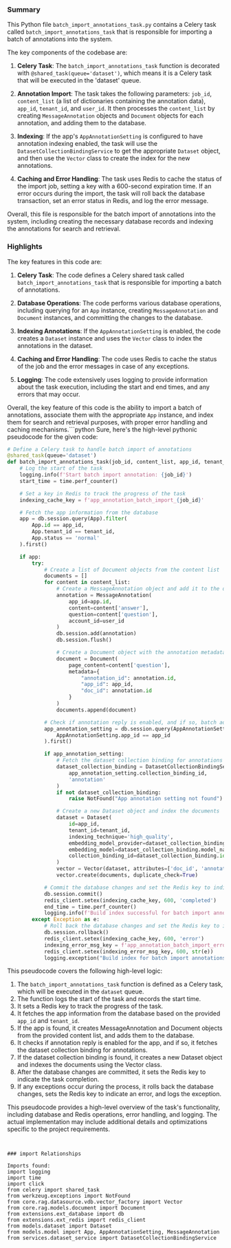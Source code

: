 

### Summary

This Python file `batch_import_annotations_task.py` contains a Celery task called `batch_import_annotations_task` that is responsible for importing a batch of annotations into the system.

The key components of the codebase are:

1. **Celery Task**: The `batch_import_annotations_task` function is decorated with `@shared_task(queue='dataset')`, which means it is a Celery task that will be executed in the 'dataset' queue.

2. **Annotation Import**: The task takes the following parameters: `job_id`, `content_list` (a list of dictionaries containing the annotation data), `app_id`, `tenant_id`, and `user_id`. It then processes the `content_list` by creating `MessageAnnotation` objects and `Document` objects for each annotation, and adding them to the database.

3. **Indexing**: If the app's `AppAnnotationSetting` is configured to have annotation indexing enabled, the task will use the `DatasetCollectionBindingService` to get the appropriate `Dataset` object, and then use the `Vector` class to create the index for the new annotations.

4. **Caching and Error Handling**: The task uses Redis to cache the status of the import job, setting a key with a 600-second expiration time. If an error occurs during the import, the task will roll back the database transaction, set an error status in Redis, and log the error message.

Overall, this file is responsible for the batch import of annotations into the system, including creating the necessary database records and indexing the annotations for search and retrieval.

### Highlights

The key features in this code are:

1. **Celery Task**: The code defines a Celery shared task called `batch_import_annotations_task` that is responsible for importing a batch of annotations.

2. **Database Operations**: The code performs various database operations, including querying for an `App` instance, creating `MessageAnnotation` and `Document` instances, and committing the changes to the database.

3. **Indexing Annotations**: If the `AppAnnotationSetting` is enabled, the code creates a `Dataset` instance and uses the `Vector` class to index the annotations in the dataset.

4. **Caching and Error Handling**: The code uses Redis to cache the status of the job and the error messages in case of any exceptions.

5. **Logging**: The code extensively uses logging to provide information about the task execution, including the start and end times, and any errors that may occur.

Overall, the key feature of this code is the ability to import a batch of annotations, associate them with the appropriate `App` instance, and index them for search and retrieval purposes, with proper error handling and caching mechanisms.```python
Sure, here's the high-level pythonic pseudocode for the given code:

```python
# Define a Celery task to handle batch import of annotations
@shared_task(queue='dataset')
def batch_import_annotations_task(job_id, content_list, app_id, tenant_id, user_id):
    # Log the start of the task
    logging.info(f'Start batch import annotation: {job_id}')
    start_time = time.perf_counter()

    # Set a key in Redis to track the progress of the task
    indexing_cache_key = f'app_annotation_batch_import_{job_id}'

    # Fetch the app information from the database
    app = db.session.query(App).filter(
        App.id == app_id,
        App.tenant_id == tenant_id,
        App.status == 'normal'
    ).first()

    if app:
        try:
            # Create a list of Document objects from the content list
            documents = []
            for content in content_list:
                # Create a MessageAnnotation object and add it to the database
                annotation = MessageAnnotation(
                    app_id=app.id,
                    content=content['answer'],
                    question=content['question'],
                    account_id=user_id
                )
                db.session.add(annotation)
                db.session.flush()

                # Create a Document object with the annotation metadata
                document = Document(
                    page_content=content['question'],
                    metadata={
                        "annotation_id": annotation.id,
                        "app_id": app_id,
                        "doc_id": annotation.id
                    }
                )
                documents.append(document)

            # Check if annotation reply is enabled, and if so, batch add the annotations to the index
            app_annotation_setting = db.session.query(AppAnnotationSetting).filter(
                AppAnnotationSetting.app_id == app_id
            ).first()

            if app_annotation_setting:
                # Fetch the dataset collection binding for annotations
                dataset_collection_binding = DatasetCollectionBindingService.get_dataset_collection_binding_by_id_and_type(
                    app_annotation_setting.collection_binding_id,
                    'annotation'
                )
                if not dataset_collection_binding:
                    raise NotFound("App annotation setting not found")

                # Create a new Dataset object and index the documents
                dataset = Dataset(
                    id=app_id,
                    tenant_id=tenant_id,
                    indexing_technique='high_quality',
                    embedding_model_provider=dataset_collection_binding.provider_name,
                    embedding_model=dataset_collection_binding.model_name,
                    collection_binding_id=dataset_collection_binding.id
                )
                vector = Vector(dataset, attributes=['doc_id', 'annotation_id', 'app_id'])
                vector.create(documents, duplicate_check=True)

            # Commit the database changes and set the Redis key to indicate task completion
            db.session.commit()
            redis_client.setex(indexing_cache_key, 600, 'completed')
            end_time = time.perf_counter()
            logging.info(f'Build index successful for batch import annotation: {job_id} latency: {end_time - start_time}')
        except Exception as e:
            # Roll back the database changes and set the Redis key to indicate an error
            db.session.rollback()
            redis_client.setex(indexing_cache_key, 600, 'error')
            indexing_error_msg_key = f'app_annotation_batch_import_error_msg_{job_id}'
            redis_client.setex(indexing_error_msg_key, 600, str(e))
            logging.exception("Build index for batch import annotations failed")
```

This pseudocode covers the following high-level logic:

1. The `batch_import_annotations_task` function is defined as a Celery task, which will be executed in the `dataset` queue.
2. The function logs the start of the task and records the start time.
3. It sets a Redis key to track the progress of the task.
4. It fetches the app information from the database based on the provided `app_id` and `tenant_id`.
5. If the app is found, it creates MessageAnnotation and Document objects from the provided content list, and adds them to the database.
6. It checks if annotation reply is enabled for the app, and if so, it fetches the dataset collection binding for annotations.
7. If the dataset collection binding is found, it creates a new Dataset object and indexes the documents using the Vector class.
8. After the database changes are committed, it sets the Redis key to indicate the task completion.
9. If any exceptions occur during the process, it rolls back the database changes, sets the Redis key to indicate an error, and logs the exception.

This pseudocode provides a high-level overview of the task's functionality, including database and Redis operations, error handling, and logging. The actual implementation may include additional details and optimizations specific to the project requirements.
```


### import Relationships

Imports found:
import logging
import time
import click
from celery import shared_task
from werkzeug.exceptions import NotFound
from core.rag.datasource.vdb.vector_factory import Vector
from core.rag.models.document import Document
from extensions.ext_database import db
from extensions.ext_redis import redis_client
from models.dataset import Dataset
from models.model import App, AppAnnotationSetting, MessageAnnotation
from services.dataset_service import DatasetCollectionBindingService